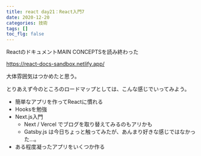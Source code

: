 ```yaml
---
title: react day21：React入門7
date: 2020-12-20
categories: 技術
tags: []
toc_flg: false
---
```


ReactのドキュメントMAIN CONCEPTSを読み終わった

https://react-docs-sandbox.netlify.app/

大体雰囲気はつかめたと思う。

とりあえず今のところのロードマップとしては、こんな感じでいってみよう。

- 簡単なアプリを作ってReactに慣れる
- Hooksを勉強
- Next.js入門
  - Next / Vercel でブログを取り替えてみるのもアリかも
  - Gatsby.js は今日ちょっと触ってみたが、あんまり好きな感じではなかった...。
- ある程度凝ったアプリをいくつか作る